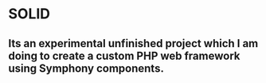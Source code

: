# SOLID

## Its an experimental unfinished project which I am doing to create a custom PHP web framework using Symphony components.
